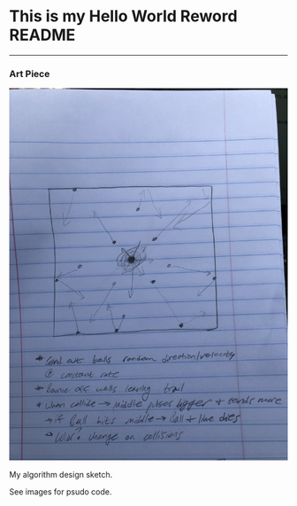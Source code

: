 # This is my Hello World Reword README
------

### Art Piece
![Ryan Bloom](images/alg_design_rough_sketch.jpg?raw=true "Ryan Bloom")

My algorithm design sketch.

See images for psudo code.
